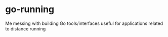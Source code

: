go-running
==========

Me messing with building Go tools/interfaces useful for applications related to distance running

